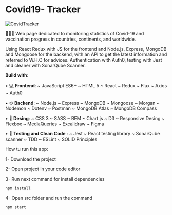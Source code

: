 # Covid19- Tracker

![CovidTracker](https://user-images.githubusercontent.com/75249490/124575806-fe94a500-de4b-11eb-8fd3-40eb1abb39c0.png)

🦠💉🧬 Web page dedicated to monitoring statistics of Covid-19 and vaccination progress in countries, continents, and worldwide.

Using React Redux with JS for the frontend and Node.js, Express, MongoDB and Mongoose for the backend, with an API to get the latest information and referred to W.H.O for advices. Authentication with Auth0, testing with Jest and cleaner with SonarQube Scanner.

**Build with**:

• 💻 **Frontend**: ~ JavaScript ES6+ ~ HTML 5 ~ React ~ Redux ~ Flux ~ Axios ~ Auth0

• ⚙️ **Backend**: ~ Node.js ~ Express ~ MongoDB ~ Mongoose ~ Morgan ~ Nodemon ~ Dotenv ~ Postman ~ MongoDB Atlas ~ MongoDB Compass

• 🎨 **Desing**: ~ CSS 3 ~ SASS ~ BEM ~ Chart.js ~ D3 ~ Responsive Desing ~ Flexbox ~ MediaQueries ~ Excalidraw ~ Figma

• 👾 **Testing and Clean Code**
: ~ Jest ~ React testing library ~ SonarQube scanner ~ TDD ~ ESLint ~ SOLID Principles

How tu run this app:

1- Download the project

2- Open project in your code editor

3- Run next command for install dependencies
```
npm install
```

4- Open src folder and run the command
```
npm start
```
